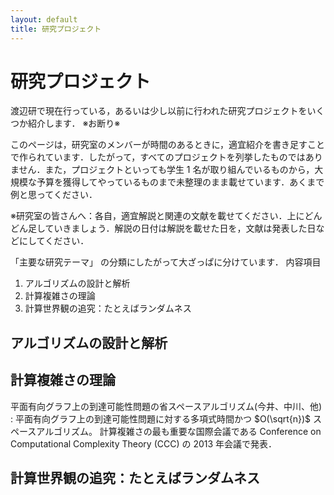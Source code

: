 ```yaml
---
layout: default
title: 研究プロジェクト
---
```


# 研究プロジェクト

渡辺研で現在行っている，あるいは少し以前に行われた研究プロジェクトをいくつか紹介します．
※お断り※

このページは，研究室のメンバーが時間のあるときに，適宜紹介を書き足すことで作られています．したがって，すべてのプロジェクトを列挙したものではありません．また，プロジェクトといっても学生 1 名が取り組んでいるものから，大規模な予算を獲得してやっているものまで未整理のまま載せています．あくまで例と思ってください．

※研究室の皆さんへ：各自，適宜解説と関連の文献を載せてください．上にどんどん足していきましょう．解説の日付は解説を載せた日を，文献は発表した日などにしてください．

「主要な研究テーマ」 の分類にしたがって大ざっぱに分けています．
内容項目

1. アルゴリズムの設計と解析
2. 計算複雑さの理論
3. 計算世界観の追究：たとえばランダムネス

## アルゴリズムの設計と解析

## 計算複雑さの理論
平面有向グラフ上の到達可能性問題の省スペースアルゴリズム(今井、中川、他)
: 
平面有向グラフ上の到達可能性問題に対する多項式時間かつ $O(\sqrt{n})$ スペースアルゴリズム。
計算複雑さの最も重要な国際会議である Conference on Computational Complexity Theory (CCC) の 2013 年会議で発表．

## 計算世界観の追究：たとえばランダムネス


